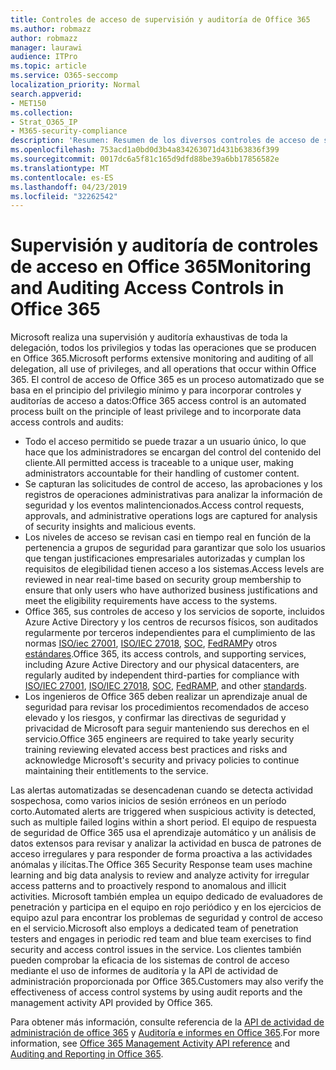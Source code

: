 ```yaml
---
title: Controles de acceso de supervisión y auditoría de Office 365
ms.author: robmazz
author: robmazz
manager: laurawi
audience: ITPro
ms.topic: article
ms.service: O365-seccomp
localization_priority: Normal
search.appverid:
- MET150
ms.collection:
- Strat_O365_IP
- M365-security-compliance
description: 'Resumen: Resumen de los diversos controles de acceso de supervisión y auditoría disponibles en Office 365.'
ms.openlocfilehash: 753acd1a0bd0d3b4a834263071d431b63836f399
ms.sourcegitcommit: 0017dc6a5f81c165d9dfd88be39a6bb17856582e
ms.translationtype: MT
ms.contentlocale: es-ES
ms.lasthandoff: 04/23/2019
ms.locfileid: "32262542"
---
```

# <a name="monitoring-and-auditing-access-controls-in-office-365"></a><span data-ttu-id="3b79f-103">Supervisión y auditoría de controles de acceso en Office 365</span><span class="sxs-lookup"><span data-stu-id="3b79f-103">Monitoring and Auditing Access Controls in Office 365</span></span>

<span data-ttu-id="3b79f-104">Microsoft realiza una supervisión y auditoría exhaustivas de toda la delegación, todos los privilegios y todas las operaciones que se producen en Office 365.</span><span class="sxs-lookup"><span data-stu-id="3b79f-104">Microsoft performs extensive monitoring and auditing of all delegation, all use of privileges, and all operations that occur within Office 365.</span></span> <span data-ttu-id="3b79f-105">El control de acceso de Office 365 es un proceso automatizado que se basa en el principio del privilegio mínimo y para incorporar controles y auditorías de acceso a datos:</span><span class="sxs-lookup"><span data-stu-id="3b79f-105">Office 365 access control is an automated process built on the principle of least privilege and to incorporate data access controls and audits:</span></span>
- <span data-ttu-id="3b79f-106">Todo el acceso permitido se puede trazar a un usuario único, lo que hace que los administradores se encargan del control del contenido del cliente.</span><span class="sxs-lookup"><span data-stu-id="3b79f-106">All permitted access is traceable to a unique user, making administrators accountable for their handling of customer content.</span></span>
- <span data-ttu-id="3b79f-107">Se capturan las solicitudes de control de acceso, las aprobaciones y los registros de operaciones administrativas para analizar la información de seguridad y los eventos malintencionados.</span><span class="sxs-lookup"><span data-stu-id="3b79f-107">Access control requests, approvals, and administrative operations logs are captured for analysis of security insights and malicious events.</span></span>
- <span data-ttu-id="3b79f-108">Los niveles de acceso se revisan casi en tiempo real en función de la pertenencia a grupos de seguridad para garantizar que solo los usuarios que tengan justificaciones empresariales autorizadas y cumplan los requisitos de elegibilidad tienen acceso a los sistemas.</span><span class="sxs-lookup"><span data-stu-id="3b79f-108">Access levels are reviewed in near real-time based on security group membership to ensure that only users who have authorized business justifications and meet the eligibility requirements have access to the systems.</span></span>
- <span data-ttu-id="3b79f-109">Office 365, sus controles de acceso y los servicios de soporte, incluidos Azure Active Directory y los centros de recursos físicos, son auditados regularmente por terceros independientes para el cumplimiento de las normas [ISO/iec 27001](https://www.microsoft.com/en-us/TrustCenter/Compliance/iso-iec-27001), [ISO/IEC 27018](https://www.microsoft.com/en-us/TrustCenter/Compliance/iso-iec-27018), [SOC](https://www.microsoft.com/en-us/TrustCenter/Compliance/SOC), [FedRAMP](https://www.microsoft.com/en-us/TrustCenter/Compliance/FedRAMP)y otros [estándares](https://www.microsoft.com/en-us/TrustCenter/Compliance?service=Office#Icons).</span><span class="sxs-lookup"><span data-stu-id="3b79f-109">Office 365, its access controls, and supporting services, including Azure Active Directory and our physical datacenters, are regularly audited by independent third-parties for compliance with [ISO/IEC 27001](https://www.microsoft.com/en-us/TrustCenter/Compliance/iso-iec-27001), [ISO/IEC 27018](https://www.microsoft.com/en-us/TrustCenter/Compliance/iso-iec-27018), [SOC](https://www.microsoft.com/en-us/TrustCenter/Compliance/SOC), [FedRAMP](https://www.microsoft.com/en-us/TrustCenter/Compliance/FedRAMP), and other [standards](https://www.microsoft.com/en-us/TrustCenter/Compliance?service=Office#Icons).</span></span>
- <span data-ttu-id="3b79f-110">Los ingenieros de Office 365 deben realizar un aprendizaje anual de seguridad para revisar los procedimientos recomendados de acceso elevado y los riesgos, y confirmar las directivas de seguridad y privacidad de Microsoft para seguir manteniendo sus derechos en el servicio.</span><span class="sxs-lookup"><span data-stu-id="3b79f-110">Office 365 engineers are required to take yearly security training reviewing elevated access best practices and risks and acknowledge Microsoft's security and privacy policies to continue maintaining their entitlements to the service.</span></span>

<span data-ttu-id="3b79f-111">Las alertas automatizadas se desencadenan cuando se detecta actividad sospechosa, como varios inicios de sesión erróneos en un período corto.</span><span class="sxs-lookup"><span data-stu-id="3b79f-111">Automated alerts are triggered when suspicious activity is detected, such as multiple failed logins within a short period.</span></span> <span data-ttu-id="3b79f-112">El equipo de respuesta de seguridad de Office 365 usa el aprendizaje automático y un análisis de datos extensos para revisar y analizar la actividad en busca de patrones de acceso irregulares y para responder de forma proactiva a las actividades anómalas y ilícitas.</span><span class="sxs-lookup"><span data-stu-id="3b79f-112">The Office 365 Security Response team uses machine learning and big data analysis to review and analyze activity for irregular access patterns and to proactively respond to anomalous and illicit activities.</span></span> <span data-ttu-id="3b79f-113">Microsoft también emplea un equipo dedicado de evaluadores de penetración y participa en el equipo en rojo periódico y en los ejercicios de equipo azul para encontrar los problemas de seguridad y control de acceso en el servicio.</span><span class="sxs-lookup"><span data-stu-id="3b79f-113">Microsoft also employs a dedicated team of penetration testers and engages in periodic red team and blue team exercises to find security and access control issues in the service.</span></span> <span data-ttu-id="3b79f-114">Los clientes también pueden comprobar la eficacia de los sistemas de control de acceso mediante el uso de informes de auditoría y la API de actividad de administración proporcionada por Office 365.</span><span class="sxs-lookup"><span data-stu-id="3b79f-114">Customers may also verify the effectiveness of access control systems by using audit reports and the management activity API provided by Office 365.</span></span> 

<span data-ttu-id="3b79f-115">Para obtener más información, consulte referencia de la [API de actividad de administración de office 365](https://msdn.microsoft.com/en-us/library/office/mt227394.aspx) y [Auditoría e informes en Office 365](office-365-auditing-and-reporting-overview.md).</span><span class="sxs-lookup"><span data-stu-id="3b79f-115">For more information, see [Office 365 Management Activity API reference](https://msdn.microsoft.com/en-us/library/office/mt227394.aspx) and [Auditing and Reporting in Office 365](office-365-auditing-and-reporting-overview.md).</span></span>
